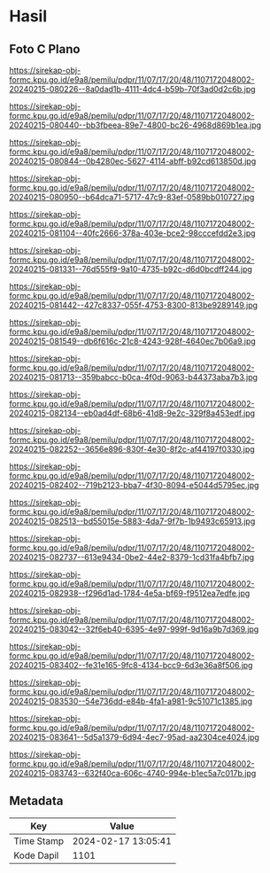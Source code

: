 # Hasil

## Foto C Plano

https://sirekap-obj-formc.kpu.go.id/e9a8/pemilu/pdpr/11/07/17/20/48/1107172048002-20240215-080226--8a0dad1b-4111-4dc4-b59b-70f3ad0d2c6b.jpg

https://sirekap-obj-formc.kpu.go.id/e9a8/pemilu/pdpr/11/07/17/20/48/1107172048002-20240215-080440--bb3fbeea-89e7-4800-bc26-4968d869b1ea.jpg

https://sirekap-obj-formc.kpu.go.id/e9a8/pemilu/pdpr/11/07/17/20/48/1107172048002-20240215-080844--0b4280ec-5627-4114-abff-b92cd613850d.jpg

https://sirekap-obj-formc.kpu.go.id/e9a8/pemilu/pdpr/11/07/17/20/48/1107172048002-20240215-080950--b64dca71-5717-47c9-83ef-0589bb010727.jpg

https://sirekap-obj-formc.kpu.go.id/e9a8/pemilu/pdpr/11/07/17/20/48/1107172048002-20240215-081104--40fc2666-378a-403e-bce2-98cccefdd2e3.jpg

https://sirekap-obj-formc.kpu.go.id/e9a8/pemilu/pdpr/11/07/17/20/48/1107172048002-20240215-081331--76d555f9-9a10-4735-b92c-d6d0bcdff244.jpg

https://sirekap-obj-formc.kpu.go.id/e9a8/pemilu/pdpr/11/07/17/20/48/1107172048002-20240215-081442--427c8337-055f-4753-8300-813be9289149.jpg

https://sirekap-obj-formc.kpu.go.id/e9a8/pemilu/pdpr/11/07/17/20/48/1107172048002-20240215-081549--db6f616c-21c8-4243-928f-4640ec7b06a9.jpg

https://sirekap-obj-formc.kpu.go.id/e9a8/pemilu/pdpr/11/07/17/20/48/1107172048002-20240215-081713--359babcc-b0ca-4f0d-9063-b44373aba7b3.jpg

https://sirekap-obj-formc.kpu.go.id/e9a8/pemilu/pdpr/11/07/17/20/48/1107172048002-20240215-082134--eb0ad4df-68b6-41d8-9e2c-329f8a453edf.jpg

https://sirekap-obj-formc.kpu.go.id/e9a8/pemilu/pdpr/11/07/17/20/48/1107172048002-20240215-082252--3656e896-830f-4e30-8f2c-af44197f0330.jpg

https://sirekap-obj-formc.kpu.go.id/e9a8/pemilu/pdpr/11/07/17/20/48/1107172048002-20240215-082402--719b2123-bba7-4f30-8094-e5044d5795ec.jpg

https://sirekap-obj-formc.kpu.go.id/e9a8/pemilu/pdpr/11/07/17/20/48/1107172048002-20240215-082513--bd55015e-5883-4da7-9f7b-1b9493c65913.jpg

https://sirekap-obj-formc.kpu.go.id/e9a8/pemilu/pdpr/11/07/17/20/48/1107172048002-20240215-082737--613e9434-0be2-44e2-8379-1cd31fa4bfb7.jpg

https://sirekap-obj-formc.kpu.go.id/e9a8/pemilu/pdpr/11/07/17/20/48/1107172048002-20240215-082938--f296d1ad-1784-4e5a-bf69-f9512ea7edfe.jpg

https://sirekap-obj-formc.kpu.go.id/e9a8/pemilu/pdpr/11/07/17/20/48/1107172048002-20240215-083042--32f6eb40-6395-4e97-999f-9d16a9b7d369.jpg

https://sirekap-obj-formc.kpu.go.id/e9a8/pemilu/pdpr/11/07/17/20/48/1107172048002-20240215-083402--fe31e165-9fc8-4134-bcc9-6d3e36a8f506.jpg

https://sirekap-obj-formc.kpu.go.id/e9a8/pemilu/pdpr/11/07/17/20/48/1107172048002-20240215-083530--54e736dd-e84b-4fa1-a981-9c51071c1385.jpg

https://sirekap-obj-formc.kpu.go.id/e9a8/pemilu/pdpr/11/07/17/20/48/1107172048002-20240215-083641--5d5a1379-6d94-4ec7-95ad-aa2304ce4024.jpg

https://sirekap-obj-formc.kpu.go.id/e9a8/pemilu/pdpr/11/07/17/20/48/1107172048002-20240215-083743--632f40ca-606c-4740-994e-b1ec5a7c017b.jpg


## Metadata

| Key        | Value               |
| ---------- | ------------------- |
| Time Stamp | 2024-02-17 13:05:41 |
| Kode Dapil | 1101                |



